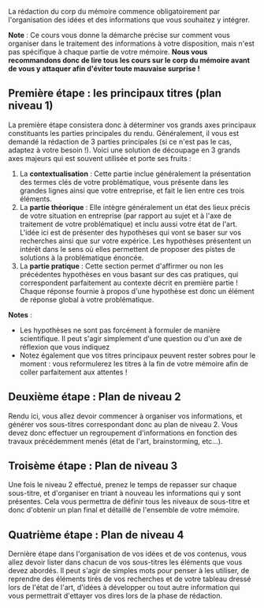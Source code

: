La rédaction du corp du mémoire commence obligatoirement par l'organisation des idées et des informations que vous souhaitez y intégrer. 

**Note** : Ce cours vous donne la démarche précise sur comment vous organiser dans le traitement des informations à votre disposition, mais n'est pas spécifique à chaque partie de votre mémoire. __Nous vous recommandons donc de lire tous les cours sur le corp du mémoire avant de vous y attaquer afin d'éviter toute mauvaise surprise !__

## Première étape : les principaux titres (plan niveau 1)

La première étape consistera donc à déterminer vos grands axes principaux constituants les parties principales du rendu. Généralement, il vous est demandé la rédaction de 3 parties principales (si ce n'est pas le cas, adaptez à votre besoin !). Voici une solution de découpage en 3 grands axes majeurs qui est souvent utilisée et porte ses fruits : 

1. La **contextualisation** : Cette partie inclue généralement la présentation des termes clés de votre problématique, vous présente dans les grandes lignes ainsi que votre entreprise, et fait le lien entre ces trois éléments.
2. La **partie théorique** : Elle intègre généralement un état des lieux précis de votre situation en entreprise (par rapport au sujet et à l'axe de traitement de votre problématique) et inclu aussi votre état de l'art. L'idée ici est de présenter des hypothèses qui vont se baser sur vos recherches ainsi que sur votre expérice. Les hypothèses présentent un intérêt dans le sens où elles permettent de proposer des pistes de solutions à la problématique énoncée.
3. La **partie pratique** : Cette section permet d'affirmer ou non les précédentes hypothèses en vous basant sur des cas pratiques, qui correspondent parfaitement au contexte décrit en première partie ! Chaque réponse fournie à propos d'une hypothèse est donc un élément de réponse global à votre problématique.

**Notes** : 
- Les hypothèses ne sont pas forcément à formuler de manière scientifique. Il peut s'agir simplement d'une question ou d'un axe de réflexion que vous indiquez
- Notez également que vos titres principaux peuvent rester sobres pour le moment : vous reformulerez les titres à la fin de votre mémoire afin de coller parfaitement aux attentes !

## Deuxième étape : Plan de niveau 2

Rendu ici, vous allez devoir commencer à organiser vos informations, et générer vos sous-titres correspondant donc au plan de niveau 2. Vous devez donc effectuer un regroupement d'informations en fonction des travaux précédemment menés (état de l'art, brainstorming, etc...).

## Troisème étape : Plan de niveau 3

Une fois le niveau 2 effectué, prenez le temps de repasser sur chaque sous-titre, et d'organiser en triant à nouveau les informations qui y sont présentes. Cela vous permettra de définir tous les niveaux de sous-titre et donc d'obtenir un plan final et détaillé de l'ensemble de votre mémoire.

## Quatrième étape : Plan de niveau 4

Dernière étape dans l'organisation de vos idées et de vos contenus, vous allez devoir lister dans chacun de vos sous-titres les éléments que vous devez abordés. Il peut s'agir de simples mots pour penser à les utiliser, de reprendre des éléments tirés de vos recherches et de votre tableau dressé lors de l'état de l'art, d'idées à développer ou tout autre information qui vous permettrait d'ettayer vos dires lors de la phase de rédaction.

